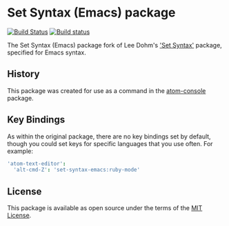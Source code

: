 # Set Syntax (Emacs) package
[![Build Status](https://travis-ci.org/eschutz/set-syntax-emacs.svg?branch=master)](https://travis-ci.org/eschutz/set-syntax-emacs)
[![Build status](https://ci.appveyor.com/api/projects/status/ktkhrs6mplrhui4k/branch/master?svg=true)](https://ci.appveyor.com/project/eschutz/set-syntax-emacs/branch/master)

The Set Syntax (Emacs) package fork of Lee Dohm's ['Set Syntax'](https://github.com/lee-dohm/set-syntax) package, specified for Emacs syntax.

## History
This package was created for use as a command in the [atom-console](https://github.com/eschutz/atom-console) package.

## Key Bindings

As within the original package, there are no key bindings set by default, though you could set keys for specific languages that you use often. For example:

```coffee
'atom-text-editor':
  'alt-cmd-Z': 'set-syntax-emacs:ruby-mode'
```

## License
This package is available as open source under the terms of the [MIT License](https://opensource.org/licenses/MIT).
